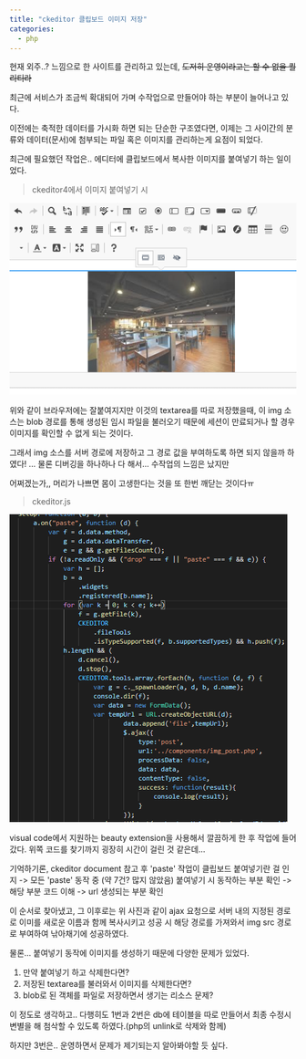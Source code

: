 ```yaml
---
title: "ckeditor 클립보드 이미지 저장"
categories:
  - php
---
```


현재 외주..? 느낌으로 한 사이트를 관리하고 있는데,
~~도저히 운영이라고는 할 수 없을 퀄리티라~~

최근에 서비스가 조금씩 확대되어 가며 수작업으로 만들어야 하는 부분이 늘어나고 있다.

이전에는 축적한 데이터를 가시화 하면 되는 단순한 구조였다면,
이제는 그 사이간의 분류와 데이터(문서)에 첨부되는 파일 혹은 이미지를 관리하는게 요점이 되었다.

최근에 필요했던 작업은.. 에디터에 클립보드에서 복사한 이미지를 붙여넣기 하는 일이었다.

>ckeditor4에서 이미지 붙여넣기 시

![ckeditor4에서 이미지 붙여넣기 시](/assets/imgs/2021-01-26-1.PNG)

위와 같이 브라우저에는 잘붙여지지만 이것의 textarea를 따로 저장했을때, 이 img 소스는 blob 경로를 통해 생성된 임시 파일을 불러오기 때문에 세션이 만료되거나 할 경우 이미지를 확인할 수 없게 되는 것이다.

그래서 img 소스를 서버 경로에 저장하고 그 경로 값을 부여하도록 하면 되지 않을까 하였다!
... 물론 디버깅을 하나하나 다 해서... 수작업의 느낌은 났지만

어쩌겠는가,, 머리가 나쁘면 몸이 고생한다는 것을 또 한번 깨닫는 것이다ㅠ

> ckeditor.js

![찾았다 요놈](/assets/imgs/2021-01-26-2.PNG)

visual code에서 지원하는 beauty extension을 사용해서 깔끔하게 한 후 작업에 들어갔다.
위쪽 코드를 찾기까지 굉장히 시간이 걸린 것 같은데...

기억하기론,
ckeditor document 참고 후 'paste' 작업이 클립보드 붙여넣기란 걸 인지 -> 모든 'paste' 동작 중 (약 7건? 많지 않았음) 붙여넣기 시 동작하는 부분 확인 -> 해당 부분 코드 이해 -> url 생성되는 부분 확인

이 순서로 찾아냈고, 그 이후로는 위 사진과 같이
ajax 요청으로 서버 내의 지정된 경로로 이미를 새로운 이름과 함께 복사시키고
성공 시 해당 경로를 가져와서 img src 경로로 부여하여 낚아채기에 성공하였다.

물론... 붙여넣기 동작에 이미지를 생성하기 때문에 다양한 문제가 있었다.
 1. 만약 붙여넣기 하고 삭제한다면?
 2. 저장된 textarea를 불러와서 이미지를 삭제한다면?
 3. blob로 된 객체를 파일로 저장하면서 생기는 리소스 문제?

이 정도로 생각하고.. 다행히도 1번과 2번은 db에 테이블을 따로 만들어서 최종 수정시 변별을 해 첨삭할 수 있도록 하였다.(php의 unlink로 삭제와 함께)

하지만 3번은.. 운영하면서 문제가 제기되는지 알아봐야할 듯 싶다.